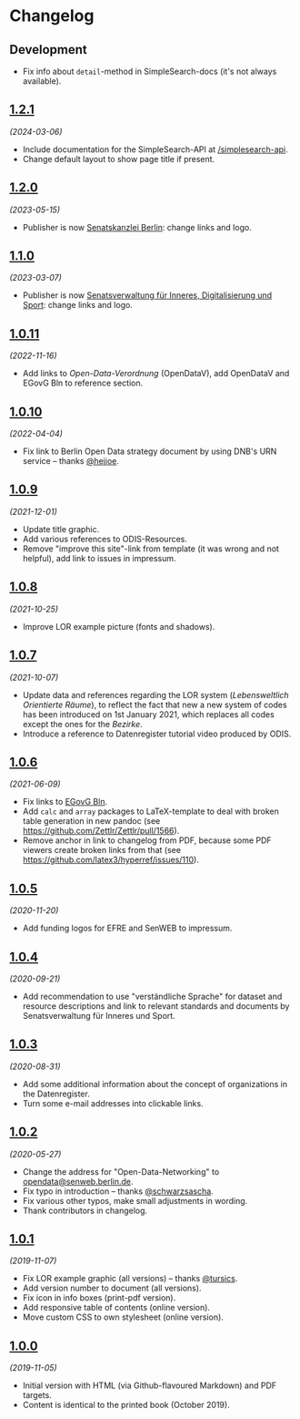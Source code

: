 # Changelog

## Development

- Fix info about `detail`-method in SimpleSearch-docs (it's not always available).

## [1.2.1](https://github.com/berlinonline/open-data-handbuch/releases/tag/1.2.1)

_(2024-03-06)_

- Include documentation for the SimpleSearch-API at [/simplesearch-api](https://berlinonline.github.io/open-data-handbuch/simplesearch-api/).
- Change default layout to show page title if present.

## [1.2.0](https://github.com/berlinonline/open-data-handbuch/releases/tag/1.2.0)

_(2023-05-15)_

- Publisher is now [Senatskanzlei Berlin](https://www.berlin.de/rbmskzl/): change links and logo.

## [1.1.0](https://github.com/berlinonline/open-data-handbuch/releases/tag/1.1.0)

_(2023-03-07)_

- Publisher is now [Senatsverwaltung für Inneres, Digitalisierung und Sport](https://www.berlin.de/sen/inneres/): change links and logo.

## [1.0.11](https://github.com/berlinonline/open-data-handbuch/releases/tag/1.0.11)

_(2022-11-16)_

- Add links to _Open-Data-Verordnung_ (OpenDataV), add OpenDataV and EGovG Bln to reference section. 

## [1.0.10](https://github.com/berlinonline/open-data-handbuch/releases/tag/1.0.10)

_(2022-04-04)_

- Fix link to Berlin Open Data strategy document by using DNB's URN service – thanks [@hejjoe](https://github.com/hejjoe).

## [1.0.9](https://github.com/berlinonline/open-data-handbuch/releases/tag/1.0.9)

_(2021-12-01)_

- Update title graphic.
- Add various references to ODIS-Resources.
- Remove "improve this site"-link from template (it was wrong and not helpful), add link to issues in impressum.

## [1.0.8](https://github.com/berlinonline/open-data-handbuch/releases/tag/1.0.8)

_(2021-10-25)_

- Improve LOR example picture (fonts and shadows).

## [1.0.7](https://github.com/berlinonline/open-data-handbuch/releases/tag/1.0.7)

_(2021-10-07)_

- Update data and references regarding the LOR system (_Lebensweltlich Orientierte Räume_), to reflect the fact that new a new system of codes has been introduced on 1st January 2021, which replaces all codes except the ones for the _Bezirke_.
- Introduce a reference to Datenregister tutorial video produced by ODIS.

## [1.0.6](https://github.com/berlinonline/open-data-handbuch/releases/tag/1.0.6)

_(2021-06-09)_

- Fix links to [EGovG Bln](https://gesetze.berlin.de/perma?a=EGovG_BE "Gesetz zur Förderung des E-Government (E-Government-Gesetz Berlin - EGovG Bln)").
- Add `calc` and `array` packages to LaTeX-template to deal with broken table generation in new pandoc (see https://github.com/Zettlr/Zettlr/pull/1566).
- Remove anchor in link to changelog from PDF, because some PDF viewers create broken links from that (see https://github.com/latex3/hyperref/issues/110).

## [1.0.5](https://github.com/berlinonline/open-data-handbuch/releases/tag/1.0.5)

_(2020-11-20)_

- Add funding logos for EFRE and SenWEB to impressum. 

## [1.0.4](https://github.com/berlinonline/open-data-handbuch/releases/tag/1.0.4)

_(2020-09-21)_

- Add recommendation to use "verständliche Sprache" for dataset and resource descriptions and link to relevant standards and documents by Senatsverwaltung für Inneres und Sport.

## [1.0.3](https://github.com/berlinonline/open-data-handbuch/releases/tag/1.0.3)

_(2020-08-31)_

- Add some additional information about the concept of organizations in the Datenregister.
- Turn some e-mail addresses into clickable links.

## [1.0.2](https://github.com/berlinonline/open-data-handbuch/releases/tag/1.0.2)

_(2020-05-27)_

- Change the address for "Open-Data-Networking" to opendata@senweb.berlin.de.
- Fix typo in introduction – thanks [@schwarzsascha](https://github.com/schwarzsascha).
- Fix various other typos, make small adjustments in wording.
- Thank contributors in changelog.

## [1.0.1](https://github.com/berlinonline/open-data-handbuch/releases/tag/1.0.1)

_(2019-11-07)_

- Fix LOR example graphic (all versions) – thanks [@tursics](https://github.com/tursics).
- Add version number to document (all versions).
- Fix icon in info boxes (print-pdf version).
- Add responsive table of contents (online version).
- Move custom CSS to own stylesheet (online version).

## [1.0.0](https://github.com/berlinonline/open-data-handbuch/releases/tag/1.0.0)

_(2019-11-05)_

- Initial version with HTML (via Github-flavoured Markdown) and PDF targets.
- Content is identical to the printed book (October 2019).
